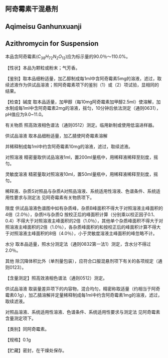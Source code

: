 ## 阿奇霉素干混悬剂

## Aqimeisu Ganhunxuanji

## Azithromycin for Suspension

本品含阿奇霉素$(C_{38}H_{72}N_{2}O_{12})$应为标示量的90.0％～110.0%。

【性状】本品为颗粒或粉末；气芳香。

【鉴别】取本品细粉适量，加乙醇制成每1ml中含阿奇霉素5mg的溶液，滤过，取续滤液作为供试品溶液；照阿奇霉素项下的鉴别（1）或（2）项试验，显相同的结果。

【检查】碱度 取本品适量，加甲醇（每10mg阿奇霉素加甲醇2.5ml）使溶解，加水制成每1ml中含阿奇霉素2mg的溶液，摇匀，10分钟后依法测定（通则0631），pH值应为9.0\~11.0。

有关物质 照高效液相色谱法（通则0512）测定。临用新制或使用低温进样器。

供试品溶液 取本品细粉适量，加乙腈使阿奇霉素溶解

并稀释制成每1ml中约含阿奇霉素10mg的溶液，滤过，取续滤液。

对照溶液 精密量取供试品溶液1ml，置200ml量瓶中，用稀释液稀释至刻度，摇匀。

灵敏度溶液 精密量取对照溶液10ml，置50ml量瓶中，用稀释液稀释至刻度，摇匀。

稀释液、杂质S对照品与杂质A对照品溶液、系统适用性溶液、色谱条件、系统适用性要求与测定法 见阿奇霉素有关物质项下。

限度 供试品溶液色谱图中如有杂质峰，杂质B峰面积不得大于对照溶液主峰面积的4倍（2.0％），杂质H与杂质Q 按校正后的峰面积计算（分别乘以校正因子0.1、0.4）不得大于对照溶液主峰面积的2倍（1.0％），其他单个杂质峰面积不得大于对照溶液主峰面积的2倍（1.0％），各杂质峰面积的和按校正后的峰面积计算不得大于对照溶液主峰面积的8倍（4.0％），小于灵敏度溶液主峰面积的峰忽略不计。

水分 取本品适量，照水分测定法（通则0832第一法1）测定，含水分不得过2.0％。

其他 除沉降体积比外（单剂量包装），应符合口服混悬剂项下有关的各项规定（通则0123）。

【含量测定】照高效液相色谱法（通则0512）测定。

供试品溶液 取装量差异项下的内容物，混合均匀，精密称取适量（约相当于阿奇霉素0.1g），加乙腈溶解并定量稀释制成每1ml中约含阿奇霉素1mg的溶液，滤过，取续滤液。

对照品溶液、系统适用性溶液、色谱条件、系统适用性要求与测定法 见阿奇霉素含量测定项下。

【类别】同阿奇霉素。

【规格】0.1g

【贮藏】密封，在干燥处保存。